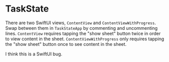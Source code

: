 # TaskState

There are two SwiftUI views, `ContentView` and `ContentViewWithProgress`.
Swap between them in `TaskStateApp` by commenting and uncommenting lines.
`ContentView` requires tapping the "show sheet" button twice in order to
view content in the sheet. `ContentViewWithProgress` only requires tapping
the "show sheet" button once to see content in the sheet.

I think this is a SwiftUI bug.
